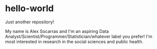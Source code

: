 # hello-world
Just another repository!

My name is Alex Socarras and I'm an aspiring Data Analyst/Scientist/Programmer/Statistician/whatever label you prefer! I'm most interested in research in the social sciences and public health.
